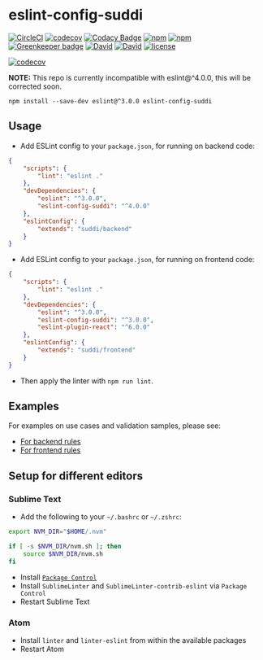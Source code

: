 # eslint-config-suddi

[![CircleCI](https://img.shields.io/circleci/project/suddi/eslint-config-suddi/master.svg)](https://circleci.com/gh/suddi/eslint-config-suddi)
[![codecov](https://codecov.io/gh/suddi/eslint-config-suddi/branch/master/graph/badge.svg)](https://codecov.io/gh/suddi/eslint-config-suddi)
[![Codacy Badge](https://api.codacy.com/project/badge/Grade/f3cbca070bbd4488b579748680348c28)](https://www.codacy.com/app/suddir/eslint-config-suddi)
[![npm](https://img.shields.io/npm/v/eslint-config-suddi.svg)](https://www.npmjs.com/package/eslint-config-suddi)
[![npm](https://img.shields.io/npm/dt/eslint-config-suddi.svg)](https://www.npmjs.com/package/eslint-config-suddi)
[![Greenkeeper badge](https://badges.greenkeeper.io/suddi/eslint-config-suddi.svg)](https://greenkeeper.io/)
[![David](https://img.shields.io/david/suddi/eslint-config-suddi.svg)](https://david-dm.org/suddi/eslint-config-suddi)
[![David](https://img.shields.io/david/dev/suddi/eslint-config-suddi.svg)](https://david-dm.org/suddi/eslint-config-suddi?type=dev)
[![license](https://img.shields.io/github/license/suddi/eslint-config-suddi.svg)](https://raw.githubusercontent.com/suddi/eslint-config-suddi/master/LICENSE)

[![codecov](https://codecov.io/gh/suddi/eslint-config-suddi/branch/master/graphs/commits.svg)](https://codecov.io/gh/suddi/eslint-config-suddi)

**NOTE:** This repo is currently incompatible with eslint@^4.0.0, this will be corrected soon.

````
npm install --save-dev eslint@^3.0.0 eslint-config-suddi
````

## Usage

- Add ESLint config to your `package.json`, for running on backend code:

```json
{
    "scripts": {
        "lint": "eslint ."
    },
    "devDependencies": {
        "eslint": "^3.0.0",
        "eslint-config-suddi": "^4.0.0"
    },
    "eslintConfig": {
        "extends": "suddi/backend"
    }
}
```

- Add ESLint config to your `package.json`, for running on frontend code:

```json
{
    "scripts": {
        "lint": "eslint ."
    },
    "devDependencies": {
        "eslint": "^3.0.0",
        "eslint-config-suddi": "^3.0.0",
        "eslint-plugin-react": "^6.0.0"
    },
    "eslintConfig": {
        "extends": "suddi/frontend"
    }
}
```

- Then apply the linter with `npm run lint`.

## Examples

For examples on use cases and validation samples, please see:
* [For backend rules](test/backend/fixtures)
* [For frontend rules](test/frontend/fixtures)

## Setup for different editors

### Sublime Text

- Add the following to your `~/.bashrc` or `~/.zshrc`:

````sh
export NVM_DIR="$HOME/.nvm"

if [ -s $NVM_DIR/nvm.sh ]; then
    source $NVM_DIR/nvm.sh
fi
````

- Install [`Package Control`](https://packagecontrol.io/installation)
- Install `SublimeLinter` and `SublimeLinter-contrib-eslint` via `Package Control`
- Restart Sublime Text

### Atom

- Install `linter` and `linter-eslint` from within the available packages
- Restart Atom

